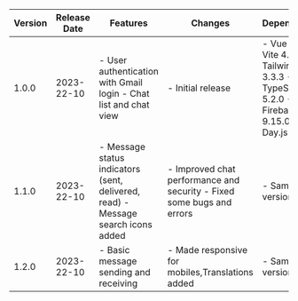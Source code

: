 | Version | Release Date | Features     | Changes     | Dependencies     |  Compatibility    |
| ------  | -------------| ------------ | ----------- | ---------------- | ---------------- |
| 1.0.0   | 2023-22-10   | - User authentication with Gmail login - Chat list and chat view  | - Initial release | - Vue 3.3.4 - Vite 4.4.9 - Tailwind CSS 3.3.3 - TypeScript 5.2.0 - Firebase 9.15.0 - Day.js 1.11.8 | - Chrome 96 or higher - Firefox 95 or higher - Safari 15 or higher |
| 1.1.0   | 2023-22-10   | - Message status indicators (sent, delivered, read) - Message search icons added | - Improved chat performance and security - Fixed some bugs and errors | - Same as version 1.0.0 | - Same as version 1.0.0 |
| 1.2.0   | 2023-22-10   | - Basic message sending and receiving   | - Made responsive for mobiles,Translations added | - Same as version 1.0.0 | - Same as version 1.0.0 |
